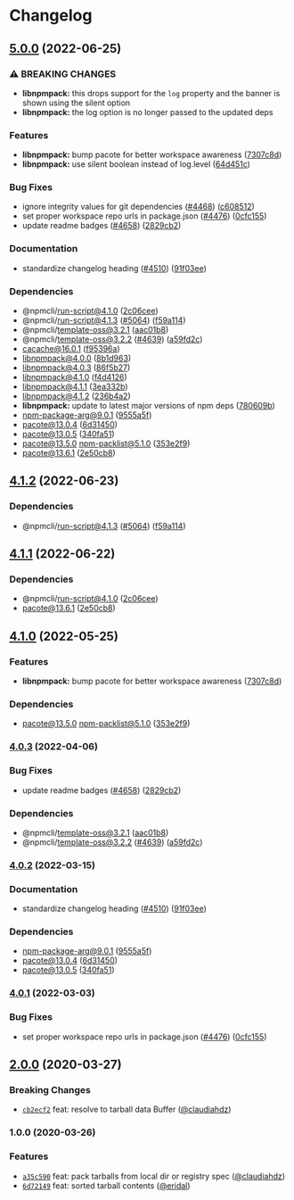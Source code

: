 # Changelog

## [5.0.0](https://github.com/sthagen/npm-cli/compare/libnpmpack-v4.1.2...libnpmpack-v5.0.0) (2022-06-25)


### ⚠ BREAKING CHANGES

* **libnpmpack:** this drops support for the `log` property and the banner is shown using the silent option
* **libnpmpack:** the log option is no longer passed to the updated deps

### Features

* **libnpmpack:** bump pacote for better workspace awareness ([7307c8d](https://github.com/sthagen/npm-cli/commit/7307c8de388cd14c96c42d70b7e567ec343ad084))
* **libnpmpack:** use silent boolean instead of log.level ([64d451c](https://github.com/sthagen/npm-cli/commit/64d451c80d3385aba0f0a89736368318f2389500))


### Bug Fixes

* ignore integrity values for git dependencies ([#4468](https://github.com/sthagen/npm-cli/issues/4468)) ([c608512](https://github.com/sthagen/npm-cli/commit/c608512ed03ccf87dc989cec2849d14bf034513a))
* set proper workspace repo urls in package.json ([#4476](https://github.com/sthagen/npm-cli/issues/4476)) ([0cfc155](https://github.com/sthagen/npm-cli/commit/0cfc155db5f11ce23419e440111d99a63bf39754))
* update readme badges ([#4658](https://github.com/sthagen/npm-cli/issues/4658)) ([2829cb2](https://github.com/sthagen/npm-cli/commit/2829cb28a432b5ff7beeeb3bf3e7e2e174c1121d))


### Documentation

* standardize changelog heading ([#4510](https://github.com/sthagen/npm-cli/issues/4510)) ([91f03ee](https://github.com/sthagen/npm-cli/commit/91f03ee618bc635f9cfbded735fe98bbfa9d643f))


### Dependencies

* @npmcli/run-script@4.1.0 ([2c06cee](https://github.com/sthagen/npm-cli/commit/2c06ceee82dd813c0ae84cc0b09e6941cfc5533e))
* @npmcli/run-script@4.1.3 ([#5064](https://github.com/sthagen/npm-cli/issues/5064)) ([f59a114](https://github.com/sthagen/npm-cli/commit/f59a114ffe3d1f86ccb2e52a4432292ab76852cc))
* @npmcli/template-oss@3.2.1 ([aac01b8](https://github.com/sthagen/npm-cli/commit/aac01b89caf6336a2eb34d696296303cdadd5c08))
* @npmcli/template-oss@3.2.2 ([#4639](https://github.com/sthagen/npm-cli/issues/4639)) ([a59fd2c](https://github.com/sthagen/npm-cli/commit/a59fd2cb863245fce56f96c90ac854e62c5c4d6f))
* cacache@16.0.1 ([f95396a](https://github.com/sthagen/npm-cli/commit/f95396a033b75e2a3e9aa83f0b06c527641027a4))
* libnpmpack@4.0.0 ([8b1d963](https://github.com/sthagen/npm-cli/commit/8b1d9636ad2374254263d154f2b4ca8ea6416f4c))
* libnpmpack@4.0.3 ([86f5b27](https://github.com/sthagen/npm-cli/commit/86f5b273fc57118b8b1a5e53ec3ca49d94d81601))
* libnpmpack@4.1.0 ([f4d4126](https://github.com/sthagen/npm-cli/commit/f4d41265931c3c2eee433e27f4535c7a209e69fa))
* libnpmpack@4.1.1 ([3ea332b](https://github.com/sthagen/npm-cli/commit/3ea332b1cbc24c82c1ee7523b4fb37d295d47243))
* libnpmpack@4.1.2 ([236b4a2](https://github.com/sthagen/npm-cli/commit/236b4a21046c4cb43a1aaa8bde09f4cec2aa1fb6))
* **libnpmpack:** update to latest major versions of npm deps ([780609b](https://github.com/sthagen/npm-cli/commit/780609b0be8cc7b06e2c36dd0707a6e5a154d976))
* npm-package-arg@9.0.1 ([9555a5f](https://github.com/sthagen/npm-cli/commit/9555a5f1d135aa1b8f7374273403efe41e99ee26))
* pacote@13.0.4 ([6d31450](https://github.com/sthagen/npm-cli/commit/6d3145014861b4198c16d7772d809fd037ece289))
* pacote@13.0.5 ([340fa51](https://github.com/sthagen/npm-cli/commit/340fa51f423a518a96c8015a67d8f6144a2e8051))
* pacote@13.5.0 npm-packlist@5.1.0 ([353e2f9](https://github.com/sthagen/npm-cli/commit/353e2f9dc60a5d319d4105822a9e0b2ddbf82bc0))
* pacote@13.6.1 ([2e50cb8](https://github.com/sthagen/npm-cli/commit/2e50cb83e84cf25fee93ba0ca5a0343fbdb33c41))

## [4.1.2](https://github.com/npm/cli/compare/libnpmpack-v4.1.1...libnpmpack-v4.1.2) (2022-06-23)


### Dependencies

* @npmcli/run-script@4.1.3 ([#5064](https://github.com/npm/cli/issues/5064)) ([f59a114](https://github.com/npm/cli/commit/f59a114ffe3d1f86ccb2e52a4432292ab76852cc))

## [4.1.1](https://github.com/npm/cli/compare/libnpmpack-v4.1.0...libnpmpack-v4.1.1) (2022-06-22)


### Dependencies

* @npmcli/run-script@4.1.0 ([2c06cee](https://github.com/npm/cli/commit/2c06ceee82dd813c0ae84cc0b09e6941cfc5533e))
* pacote@13.6.1 ([2e50cb8](https://github.com/npm/cli/commit/2e50cb83e84cf25fee93ba0ca5a0343fbdb33c41))

## [4.1.0](https://github.com/npm/cli/compare/libnpmpack-v4.0.3...libnpmpack-v4.1.0) (2022-05-25)


### Features

* **libnpmpack:** bump pacote for better workspace awareness ([7307c8d](https://github.com/npm/cli/commit/7307c8de388cd14c96c42d70b7e567ec343ad084))


### Dependencies

* pacote@13.5.0 npm-packlist@5.1.0 ([353e2f9](https://github.com/npm/cli/commit/353e2f9dc60a5d319d4105822a9e0b2ddbf82bc0))

### [4.0.3](https://github.com/npm/cli/compare/libnpmpack-v4.0.2...libnpmpack-v4.0.3) (2022-04-06)


### Bug Fixes

* update readme badges ([#4658](https://github.com/npm/cli/issues/4658)) ([2829cb2](https://github.com/npm/cli/commit/2829cb28a432b5ff7beeeb3bf3e7e2e174c1121d))


### Dependencies

* @npmcli/template-oss@3.2.1 ([aac01b8](https://github.com/npm/cli/commit/aac01b89caf6336a2eb34d696296303cdadd5c08))
* @npmcli/template-oss@3.2.2 ([#4639](https://github.com/npm/cli/issues/4639)) ([a59fd2c](https://github.com/npm/cli/commit/a59fd2cb863245fce56f96c90ac854e62c5c4d6f))

### [4.0.2](https://www.github.com/npm/cli/compare/libnpmpack-v4.0.1...libnpmpack-v4.0.2) (2022-03-15)


### Documentation

* standardize changelog heading ([#4510](https://www.github.com/npm/cli/issues/4510)) ([91f03ee](https://www.github.com/npm/cli/commit/91f03ee618bc635f9cfbded735fe98bbfa9d643f))


### Dependencies

* npm-package-arg@9.0.1 ([9555a5f](https://www.github.com/npm/cli/commit/9555a5f1d135aa1b8f7374273403efe41e99ee26))
* pacote@13.0.4 ([6d31450](https://www.github.com/npm/cli/commit/6d3145014861b4198c16d7772d809fd037ece289))
* pacote@13.0.5 ([340fa51](https://www.github.com/npm/cli/commit/340fa51f423a518a96c8015a67d8f6144a2e8051))

### [4.0.1](https://www.github.com/npm/cli/compare/libnpmpack-vlibnpmpack@4.0.0...libnpmpack-v4.0.1) (2022-03-03)


### Bug Fixes

* set proper workspace repo urls in package.json ([#4476](https://www.github.com/npm/cli/issues/4476)) ([0cfc155](https://www.github.com/npm/cli/commit/0cfc155db5f11ce23419e440111d99a63bf39754))


## [2.0.0](https://github.com/npm/libnpmpack/compare/v1.0.0...v2.0.0) (2020-03-27)

### Breaking Changes

* [`cb2ecf2`](https://github.com/npm/libnpmpack/commit/cb2ecf2) feat: resolve to tarball data Buffer ([@claudiahdz](https://github.com/claudiahdz))


### 1.0.0 (2020-03-26)


### Features

* [`a35c590`](https://github.com/npm/libnpmpack/commit/a35c590) feat: pack tarballs from local dir or registry spec ([@claudiahdz](https://github.com/claudiahdz))
* [`6d72149`](https://github.com/npm/libnpmpack/commit/6d72149) feat: sorted tarball contents ([@eridal](https://github.com/eridal))
